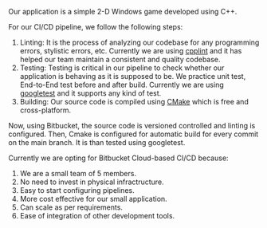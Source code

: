 Our application is a simple 2-D Windows game developed using C++.

For our CI/CD pipeline, we follow the following steps:

1.  Linting: It is the process of analyzing our codebase for any programming errors, stylistic errors, etc. Currently we are using [cpplint](https://github.com/cpplint/cpplint) and it has helped our team maintain a consistent and quality codebase.
2.  Testing: Testing is critical in our pipeline to check whether our application is behaving as it is supposed to be. We practice unit test, End-to-End test before and after build. Currently we are using [googletest](https://github.com/google/googletest) and it supports any kind of test.
3.  Building: Our source code is compiled using [CMake](https://cmake.org/) which is free and cross-platform.

Now, using Bitbucket, the source code is versioned controlled and linting is configured. Then, Cmake is configured for automatic build for every commit on the main branch. It is than tested using googletest.

Currently we are opting for Bitbucket Cloud-based CI/CD because:

1.  We are a small team of 5 members.
2.  No need to invest in physical infractructure.
3.  Easy to start configuring pipelines.
4.  More cost effective for our small application.
5.  Can scale as per requirements.
6.  Ease of integration of other development tools.
